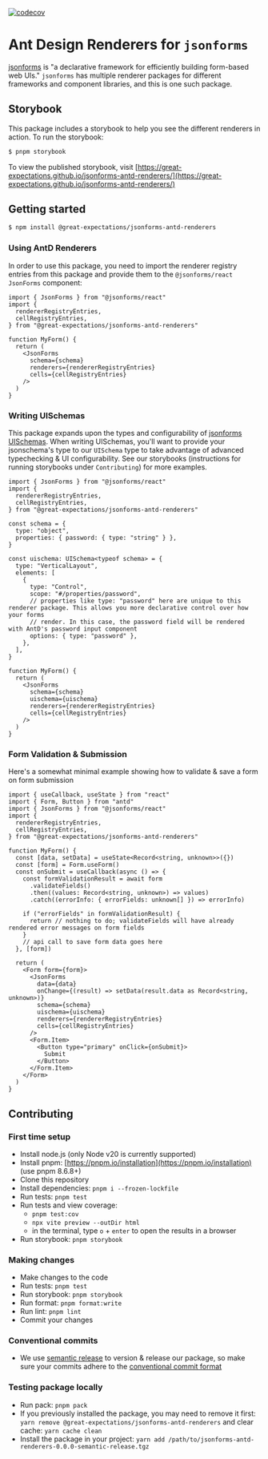 [![codecov](https://codecov.io/gh/great-expectations/jsonforms-antd-renderers/graph/badge.svg?token=aDz1isILuA)](https://codecov.io/gh/great-expectations/jsonforms-antd-renderers)

# Ant Design Renderers for `jsonforms`

[jsonforms](jsonforms.io) is "a declarative framework for efficiently building form-based web UIs." `jsonforms` has multiple renderer packages for different frameworks and component libraries, and this is one such package.

## Storybook

This package includes a storybook to help you see the different renderers in action. To run the storybook:

```bash
$ pnpm storybook
```

To view the published storybook, visit [https://great-expectations.github.io/jsonforms-antd-renderers/](https://great-expectations.github.io/jsonforms-antd-renderers/)

## Getting started

```bash
$ npm install @great-expectations/jsonforms-antd-renderers
```

### Using AntD Renderers

In order to use this package, you need to import the renderer registry entries from this package and provide them to the `@jsonforms/react` `JsonForms` component:

```tsx
import { JsonForms } from "@jsonforms/react"
import {
  rendererRegistryEntries,
  cellRegistryEntries,
} from "@great-expectations/jsonforms-antd-renderers"

function MyForm() {
  return (
    <JsonForms
      schema={schema}
      renderers={rendererRegistryEntries}
      cells={cellRegistryEntries}
    />
  )
}
```

### Writing UISchemas

This package expands upon the types and configurability of [jsonforms UISchemas](https://jsonforms.io/docs/uischema). When writing UISchemas, you'll want to provide your jsonschema's type to our `UISchema` type to take advantage of advanced typechecking & UI configurability. See our storybooks (instructions for running storybooks under `Contributing`) for more examples.

```tsx
import { JsonForms } from "@jsonforms/react"
import {
  rendererRegistryEntries,
  cellRegistryEntries,
} from "@great-expectations/jsonforms-antd-renderers"

const schema = {
  type: "object",
  properties: { password: { type: "string" } },
}

const uischema: UISchema<typeof schema> = {
  type: "VerticalLayout",
  elements: [
    {
      type: "Control",
      scope: "#/properties/password",
      // properties like type: "password" here are unique to this renderer package. This allows you more declarative control over how your forms
      // render. In this case, the password field will be rendered with AntD's password input component
      options: { type: "password" },
    },
  ],
}

function MyForm() {
  return (
    <JsonForms
      schema={schema}
      uischema={uischema}
      renderers={rendererRegistryEntries}
      cells={cellRegistryEntries}
    />
  )
}
```

### Form Validation & Submission

Here's a somewhat minimal example showing how to validate & save a form on form submission

```tsx
import { useCallback, useState } from "react"
import { Form, Button } from "antd"
import { JsonForms } from "@jsonforms/react"
import {
  rendererRegistryEntries,
  cellRegistryEntries,
} from "@great-expectations/jsonforms-antd-renderers"

function MyForm() {
  const [data, setData] = useState<Record<string, unknown>>({})
  const [form] = Form.useForm()
  const onSubmit = useCallback(async () => {
    const formValidationResult = await form
      .validateFields()
      .then((values: Record<string, unknown>) => values)
      .catch((errorInfo: { errorFields: unknown[] }) => errorInfo)

    if ("errorFields" in formValidationResult) {
      return // nothing to do; validateFields will have already rendered error messages on form fields
    }
    // api call to save form data goes here
  }, [form])

  return (
    <Form form={form}>
      <JsonForms
        data={data}
        onChange={(result) => setData(result.data as Record<string, unknown>)}
        schema={schema}
        uischema={uischema}
        renderers={rendererRegistryEntries}
        cells={cellRegistryEntries}
      />
      <Form.Item>
        <Button type="primary" onClick={onSubmit}>
          Submit
        </Button>
      </Form.Item>
    </Form>
  )
}
```

## Contributing

### First time setup

- Install node.js (only Node v20 is currently supported)
- Install pnpm: [https://pnpm.io/installation](https://pnpm.io/installation) (use pnpm 8.6.8+)
- Clone this repository
- Install dependencies: `pnpm i --frozen-lockfile`
- Run tests: `pnpm test`
- Run tests and view coverage:
  - `pnpm test:cov`
  - `npx vite preview --outDir html`
  - in the terminal, type `o` + `enter` to open the results in a browser
- Run storybook: `pnpm storybook`

### Making changes

- Make changes to the code
- Run tests: `pnpm test`
- Run storybook: `pnpm storybook`
- Run format: `pnpm format:write`
- Run lint: `pnpm lint`
- Commit your changes

### Conventional commits

- We use [semantic release](https://github.com/semantic-release/semantic-release) to version & release our package, so make sure your commits adhere to the [conventional commit format](https://semantic-release.gitbook.io/semantic-release#commit-message-format)

### Testing package locally

- Run pack: `pnpm pack`
- If you previously installed the package, you may need to remove it first: `yarn remove @great-expectations/jsonforms-antd-renderers` and clear cache: `yarn cache clean`
- Install the package in your project: `yarn add /path/to/jsonforms-antd-renderers-0.0.0-semantic-release.tgz`
